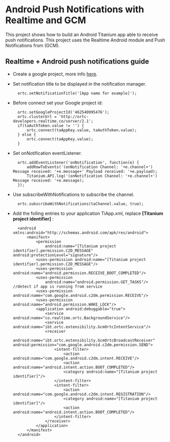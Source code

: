 # Android Push Notifications with Realtime and GCM
This project shows how to build an Android Titanium app able to receive push notifications. This project uses the Realtime Android module and Push Notifications from (GCM).

## Realtime + Android push notifications guide

- Create a google project, more info [here](http://messaging-public.realtime.co/documentation/starting-guide/mobilePushGCM.html).

- Set notification title to be displayed in the notification manager.

		ortc.setNotificationTitle('[App name for example]');


- Before connect set your Google project id: 

		ortc.setGoogleProjectId('462540995476');
		ortc.clusterUrl = 'http://ortc-developers.realtime.co/server/2.1';
		if(taAuthToken.value != '') {
			ortc.connect(taAppKey.value, taAuthToken.value);
		} else {
			ortc.connect(taAppKey.value);
		}
		
- Set onNotification eventListener. 

		ortc.addEventListener('onNotification', function(e) {
			addRowToEvents('(onNotification Channel: '+e.channel+') Message received: '+e.message+' Payload received: '+e.payload);
			Titanium.API.log('(onNotification Channel: '+e.channel+') Message received: '+e.message);
		});
		
- Use subscribeWithNotifications to subscribe the channel.
		
		ortc.subscribeWithNotifications(taChannel.value, true);
		
- Add the folling entries to your application TiApp.xml, replace **[Titanium project identifier]** :

	    <android xmlns:android="http://schemas.android.com/apk/res/android">
	        <manifest>
	            <permission
	                android:name="[Titanium project identifier].permission.C2D_MESSAGE" android:protectionLevel="signature"/>
	            <uses-permission android:name="[Titanium project identifier].permission.C2D_MESSAGE"/>
	            <uses-permission android:name="android.permission.RECEIVE_BOOT_COMPLETED"/>
	            <uses-permission
	                android:name="android.permission.GET_TASKS"/> //detect if app is running from service
	            <uses-permission android:name="com.google.android.c2dm.permission.RECEIVE"/>
	            <uses-permission android:name="android.permission.WAKE_LOCK"/>
	            <application android:debuggable="true">
	                <service android:name="co.realtime.ortc.BackgroundService"/>
	                <service android:name="ibt.ortc.extensibility.GcmOrtcIntentService"/>
	                <receiver
	                    android:name="ibt.ortc.extensibility.GcmOrtcBroadcastReceiver" android:permission="com.google.android.c2dm.permission.SEND">
	                    <intent-filter>
	                        <action android:name="com.google.android.c2dm.intent.RECEIVE"/>
	                        <action android:name="android.intent.action.BOOT_COMPLETED"/>
	                        <category android:name="[Titanium project identifier]"/>
	                    </intent-filter>
	                    <intent-filter>
	                        <action android:name="com.google.android.c2dm.intent.REGISTRATION"/>
	                        <category android:name="[Titanium project identifier]"/>
	                        <action android:name="android.intent.action.BOOT_COMPLETED"/>
	                    </intent-filter>
	                </receiver>
	            </application>
	        </manifest>
	    </android>

